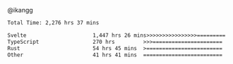 @ikangg
<!--START_SECTION:waka-->

```txt
Total Time: 2,276 hrs 37 mins

Svelte                     1,447 hrs 26 mins>>>>>>>>>>>>>>>>=========   62.44 %
TypeScript                 270 hrs         >>>======================   11.65 %
Rust                       54 hrs 45 mins  >========================   02.36 %
Other                      41 hrs 41 mins  =========================   01.80 %
```

<!--END_SECTION:waka-->
